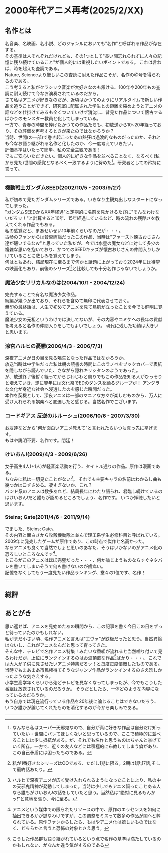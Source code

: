 <!-- Google tag (gtag.js) -->
<script async src="https://www.googletagmanager.com/gtag/js?id=G-8P412RLRC8"></script>
<script>
  window.dataLayer = window.dataLayer || [];
  function gtag(){dataLayer.push(arguments);}
  gtag('js', new Date());

  gtag('config', 'G-8P412RLRC8');
</script>

# 2000年代アニメ再考(2025/2/XX)

## 名作とは

名音楽、名映画、名小説、どのジャンルにおいても"名作"と呼ばれる作品が存在する。<br>
その基準は人それぞれだけれども、その1つとして"長い間忘れられずに人々の記憶に残り続けていること"が個人的には重視したいポイントである。
これは言わば、時を超えた査読である。<br>
Nature, Scienceより厳しいこの査読に耐えた作品こそが、名作の称号を得られるのである。<br>
こう考えると私がクラシック音楽が大好きなのも頷ける、100年や200年もの査読に耐え続けて今なお演奏されているのだから。<br>
さて私はアニメが好きなのだが、近頃はかつてのようにリアルタイムで新しい作品を追うことができず、研究室に配属された学生との距離を縮めようとアニメの話などを仕掛けてみるも全くついていけず消沈し、昔見た作品について懐古するばかりのモンスター教員と化してしまっている。<br>
一方で、青春の時間を捧げたかつての作品たちも、初放送から10~20年経っており、その評価を再考するときが来たのではなかろうか？<br>
当時、世間(の一部)で巻き起こったあの熱狂は過渡的なものだったのか、それとも今なお語り継がれる名作と化したのか、今一度考えていきたい。<br>
評価基準はいたって簡単、私の完全主観である！<br>
でもご安心いただきたい。個人的に好きな作品を並べることなく、なるべく(私から見た)世間の感覚となるべく一致するように努めた[^1]。研究者としての矜持に誓って。<br>


---
[^1]:なんなら私はスーパー天邪鬼なので、自分が真に好きな作品は自分だけ知っていたい・世間にバレてほしくないと思っているので、ここで積極的に並べることには少し抵抗がある。が、それでも名作と思うものはちゃんと挙げていく所存。一方で、近くの友人などには積極的に布教してしまう癖があり、この自己矛盾には困ったものである。


### 機動戦士ガンダムSEED(2002/10/5 - 2003/9/27)
私が初めて見たガンダムシリーズである。いきなり主観丸出しなスタートになってしまった。<br>
"ガンダムSEEDからXX年経過"と定期的に名前を見かけるたびに"そんなわけないだろッ！"と計算すると10年、15年経過しているなど、時の流れの残酷さを教えてくれる作品でもある。<br>
私の感覚だと、まあせいぜい10年前くらいなのだが・・・。<br>
古参のファンからは賛否両論だったこの作品、当時は"ファースト懐古おじさん達が騒いでるなｗ"と思っていた私だが、今では水星の魔女などに対して多少の複雑な思いを抱いており、かつてのSEEDキッズが懐古おじさんの仲間入りしかけていることに悲しみを覚えてしまう。<br>
何はともあれ、結局現在に至るまで何かと話題に上がっており2024年には待望の映画化もあり、前後のシリーズ[^2]と比較しても十分名作じゃないでしょうか。<br>

### 魔法少女リリカルなのは(2004/10/1 - 2004/12/24)
完売することで有名な魔法少女作品。<br>
続編が幾つか出ており、それらを含めて無印に代表させておく。<br>
無印の最終話は、人生で初めてアニメを見て鳥肌が立ったことを今でも鮮明に覚えている。<br>
魔法少女の元祖というわけでは決してないが、その内容やコミケへの長年の貢献を考えると名作の仲間入りをしてもよいでしょう。
現代に残した功績は大きいと思います。<br>

### 涼宮ハルヒの憂鬱(2006/4/3 - 2006/7/3)
深夜アニメが日の目を見る嚆矢となった作品ではなかろうか。<br>
放送当時は中学生だった私は朝の読書の時間にこのラノベをブックカバーで表紙を隠しながら読んでいた、さながら隠れキリシタンのようであった。<br>
が、放送終了後暫く経ってからじわじわと周りでもこの作品を知る人がひっそりと増えていき、遂に翌年には文化祭でEDのダンスを踊るグループが！
アングラな文化が身近な社会へ浸透したのを感じた瞬間だった。<br>
本作を契機として、深夜アニメは一部のマニアな方々が楽しむものから、万人に受け入れられる娯楽へと変遷したと感じる。当然名作でございます。


### コードギアス 反逆のルルーシュ(2006/10/6 - 2007/3/30)
お友達などから"何か面白いアニメ教えて"と言われたらいつも真っ先に挙げます。<br>
もはや説明不要、名作です。閉廷！

### けいおん!(2009/4/3 - 2009/6/26)
女子高生4人(+1人)が軽音楽活動を行う、タイトル通りの作品。原作は漫画である。<br>
ちなみに私は一切見たことがない[^3]。
それでも主要キャラの名前はわかるし曲も幾つかは口ずさめる。凄すぎないか、これ？<br>
バンド系のアニメは数多あれど、結局長年にわたり語られ、君臨し続けているのはけいおん!だと誰もが認めるところでしょう、名作です。
いつか拝聴したいと思います。

### Steins; Gate(2011/4/6 - 2011/9/14)
でました、Steins; Gate。<br>
その内容と面白さから攻殻機動隊と並んで理工系学生必修科目と呼ばれている。
2009年に発売したゲームが原作であり、この時点で傑作と名高かった。<br>
ならアニメも良くて当然でしょと思いのあなた、そうはいかないのがアニメ化の恐ろしいところなんです[^4]。<br>
ところがこのアニメはほぼ完璧だった・・・、何か論じようものならすぐネタバレを書いてしまいそうで何も書けないのが歯痒い。<br>
記憶をなくしてもう一度見たい作品ランキング、堂々の1位です、名作！


---
[^2]:私が1番好きなシリーズはOOである、ただし1期に限る。2期は1話,17話,そして最終話あたり。
[^3]:ハルヒで深夜アニメが広く受け入れられるようになったことにより、私の中の天邪鬼精神が発動してしまった。当時は少しでもアニメ齧ったことある人なら誰もがけいおん!の話をしていたと思う。当然私は"絶対に見るもんかッ!"と意地を張り、今に至る。
[^4]:アニメという媒体での限られたリソースの中で、原作のエッセンスを如何に抽出できるかが鍵なわけですが、この調整をミスって数多の作品が闇へと葬られている。原作ファンからしたら、もはやアニメ化は嬉しいものではなく、どちらかと言うと恐怖の対象とさえ思う。


## 総評



## あとがき

思い返せば、アニメを見始めたあの瞬間から、この記事を書く今日この日をずっと待っていたのかもしれない。<br>
私がまだ小さい頃、名作アニメと言えば"エヴァ"が鉄板だったと思う。当然異論はないし、これがアニメなんだと思って育ってきた。<br>
そんな中、テレビで名作アニメ特集！みたいな番組が流れると当然噛り付いて見るわけだが、上位にランクインするのはお涙頂戴な作品[^5]ばかり・・・。
これでは大人が子供に見させたいアニメ特集だろッ！と毎度毎度憤慨したものである。<br>
当時でもまあまあ市民権得てそうなジャンプ作品がランクインするのさえ珍しかったような気さえする。<br>
小学生高学年くらいから殆どテレビを見なくなってしまったが、今でもこうした番組は放送されているのだろうか。
そうだとしたら、一体どのような内容になっているのだろうか。<br>
もう自身では現在流行っている作品を20年後に論じることはできないだろう、いつか誰かが論じてくれたものを消化するのが今から楽しみである。


---
[^5]:こうした作品群も語り継がれているという点で名作の基準は満たしているのかもしれない、がなんか違う気がするのである 

